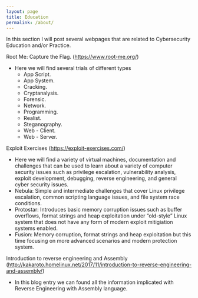 ```yaml
---
layout: page
title: Education
permalink: /about/
---
```

 

In this section I will post several webpages that are related to Cybersecurity Education and/or Practice. 

Root Me: Capture the Flag. (https://www.root-me.org/)

* Here we will find several trials of different types
  * App Script.
  * App System. 
  * Cracking.
  * Cryptanalysis.
  * Forensic.
  * Network.
  * Programming.
  * Realist.
  * Steganography.
  * Web - Client.
  * Web - Server.

 Exploit Exercises (https://exploit-exercises.com/)
 
  * Here we will find a variety of virtual machines, documentation and challenges that can be used to learn about a 
variety of computer security issues such as privilege escalation, vulnerability analysis, exploit development, debugging, 
reverse engineering, and general cyber security issues.
  * Nebula:  Simple and intermediate challenges that cover Linux privilege escalation, common scripting language issues, and file system race conditions.
  * Protostar:  Introduces basic memory corruption issues such as buffer overflows, format strings and heap exploitation under “old-style” Linux system that does not have any form of modern exploit mitigiation systems enabled.
  * Fusion: Memory corruption, format strings and heap exploitation but this time focusing on more advanced scenarios and modern protection system.

Introduction to reverse engineering and Assembly (http://kakaroto.homelinux.net/2017/11/introduction-to-reverse-engineering-and-assembly/) 

* In this blog entry we can found all the information implicated with Reverse Engineering with Assembly language. 
